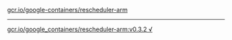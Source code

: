 [gcr.io/google-containers/rescheduler-arm](https://hub.docker.com/r/anjia0532/rescheduler-arm/tags/) 

----
[gcr.io/google_containers/rescheduler-arm:v0.3.2 √](https://hub.docker.com/r/anjia0532/rescheduler-arm/tags/)

